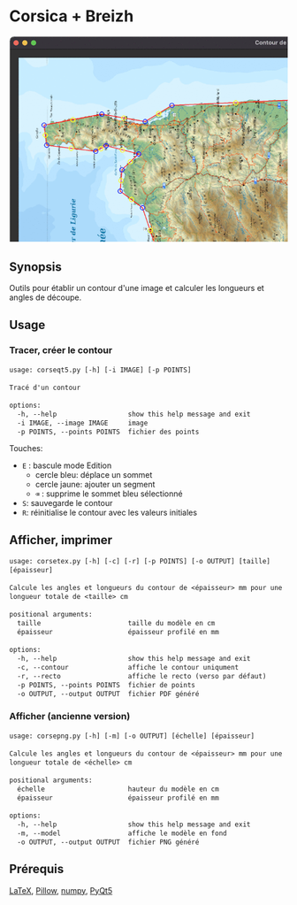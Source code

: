 # Corsica + Breizh

![screenshot](./screenshot.gif)

## Synopsis

Outils pour établir un contour d'une image et calculer les longueurs et angles de découpe.


## Usage

### Tracer, créer le contour

```text
usage: corseqt5.py [-h] [-i IMAGE] [-p POINTS]

Tracé d'un contour

options:
  -h, --help                  show this help message and exit
  -i IMAGE, --image IMAGE     image
  -p POINTS, --points POINTS  fichier des points
```

Touches:

- `E` : bascule mode Edition
  - cercle bleu: déplace un sommet
  - cercle jaune: ajouter un segment
  - `⌫` : supprime le sommet bleu sélectionné
- `S`: sauvegarde le contour
- `R`: réinitialise le contour avec les valeurs initiales

## Afficher, imprimer

```text
usage: corsetex.py [-h] [-c] [-r] [-p POINTS] [-o OUTPUT] [taille] [épaisseur]

Calcule les angles et longueurs du contour de <épaisseur> mm pour une longueur totale de <taille> cm

positional arguments:
  taille                      taille du modèle en cm
  épaisseur                   épaisseur profilé en mm

options:
  -h, --help                  show this help message and exit
  -c, --contour               affiche le contour uniqument
  -r, --recto                 affiche le recto (verso par défaut)
  -p POINTS, --points POINTS  fichier de points
  -o OUTPUT, --output OUTPUT  fichier PDF généré
```

### Afficher (ancienne version)

```text
usage: corsepng.py [-h] [-m] [-o OUTPUT] [échelle] [épaisseur]

Calcule les angles et longueurs du contour de <épaisseur> mm pour une longueur totale de <échelle> cm

positional arguments:
  échelle                     hauteur du modèle en cm
  épaisseur                   épaisseur profilé en mm

options:
  -h, --help                  show this help message and exit
  -m, --model                 affiche le modèle en fond
  -o OUTPUT, --output OUTPUT  fichier PNG généré
```

## Prérequis

[LaTeX](https://www.tug.org/texlive/), [Pillow](https://python-pillow.org), [numpy](https://numpy.org), [PyQt5](https://www.riverbankcomputing.com/software/pyqt/intro)
